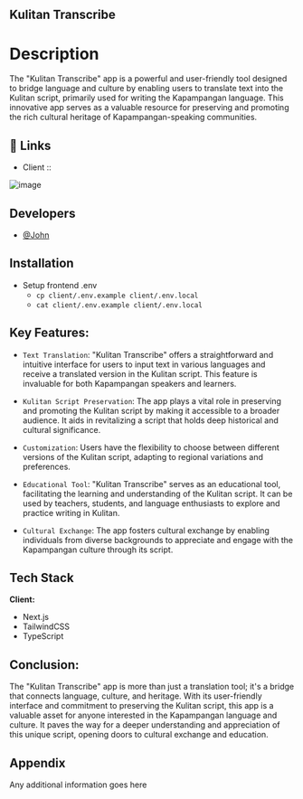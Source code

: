 ## Kulitan Transcribe
# Description

The "Kulitan Transcribe" app is a powerful and user-friendly tool designed to bridge language and culture by enabling users to translate text into the Kulitan script, primarily used for writing the Kapampangan language. This innovative app serves as a valuable resource for preserving and promoting the rich cultural heritage of Kapampangan-speaking communities.

## 🔗 Links

- Client ::

![image](https://github.com/impaulintech/kulitan/assets/93037350/63c9d27b-916e-4c02-8971-939d9067137d)

## Developers

- [@John](https://github.com/impaulintech) 

## Installation

- Setup frontend .env
    - `cp client/.env.example client/.env.local`
    - `cat client/.env.example client/.env.local`

## Key Features:

- `Text Translation`: "Kulitan Transcribe" offers a straightforward and intuitive interface for users to input text in various languages and receive a translated version in the Kulitan script. This feature is invaluable for both Kapampangan speakers and learners.

- `Kulitan Script Preservation`: The app plays a vital role in preserving and promoting the Kulitan script by making it accessible to a broader audience. It aids in revitalizing a script that holds deep historical and cultural significance.

- `Customization`: Users have the flexibility to choose between different versions of the Kulitan script, adapting to regional variations and preferences.

- `Educational Tool`: "Kulitan Transcribe" serves as an educational tool, facilitating the learning and understanding of the Kulitan script. It can be used by teachers, students, and language enthusiasts to explore and practice writing in Kulitan.

- `Cultural Exchange`: The app fosters cultural exchange by enabling individuals from diverse backgrounds to appreciate and engage with the Kapampangan culture through its script.

## Tech Stack

**Client:** 
- Next.js
- TailwindCSS
- TypeScript

## Conclusion:

The "Kulitan Transcribe" app is more than just a translation tool; it's a bridge that connects language, culture, and heritage. With its user-friendly interface and commitment to preserving the Kulitan script, this app is a valuable asset for anyone interested in the Kapampangan language and culture. It paves the way for a deeper understanding and appreciation of this unique script, opening doors to cultural exchange and education.

## Appendix

Any additional information goes here
